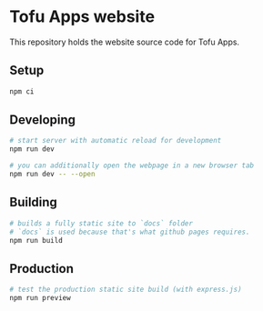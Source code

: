 # Tofu Apps website

This repository holds the website source code for Tofu Apps.

## Setup
```BASH
npm ci
```
## Developing
```bash
# start server with automatic reload for development
npm run dev

# you can additionally open the webpage in a new browser tab
npm run dev -- --open
```

## Building
```bash
# builds a fully static site to `docs` folder
# `docs` is used because that's what github pages requires.
npm run build
```

## Production
```bash
# test the production static site build (with express.js)
npm run preview
```
